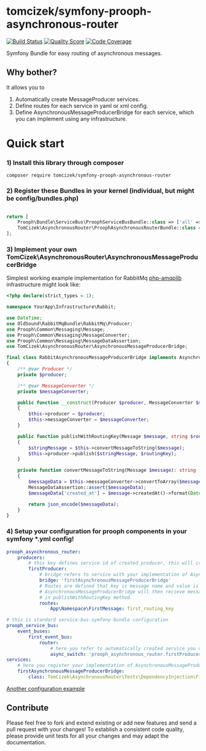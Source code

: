 # tomcizek/symfony-prooph-asynchronous-router

[![Build Status](https://img.shields.io/travis/tomcizek/symfony-prooph-asynchronous-router.svg?style=flat-square)](https://travis-ci.org/tomcizek/symfony-prooph-asynchronous-router)
[![Quality Score](https://img.shields.io/scrutinizer/g/tomcizek/symfony-prooph-asynchronous-router.svg?style=flat-square)](https://scrutinizer-ci.com/g/tomcizek/symfony-prooph-asynchronous-router)
[![Code Coverage](https://img.shields.io/scrutinizer/coverage/g/tomcizek/symfony-prooph-asynchronous-router.svg?style=flat-square)](https://scrutinizer-ci.com/g/tomcizek/symfony-prooph-asynchronous-router)

Symfony Bundle for easy routing of asynchronous messages.

## Why bother?

It allows you to 
<ol>
	<li>
		Automatically create MessageProducer services.
	</li>
	<li>
	    Define routes for each service in yaml or xml config.
	</li>
	<li>
		Define AsynchronousMessageProducerBridge for each service, which you can implement using any infrastructure.
	</li>
</ol>

# Quick start

### 1) Install this library through composer
`composer require tomcizek/symfony-prooph-asynchronous-router`

### 2) Register these Bundles in your kernel (individual, but might be config/bundles.php)
```php

return [
    Prooph\Bundle\ServiceBus\ProophServiceBusBundle::class => ['all' => true],
    TomCizek\AsynchronousRouter\ProophAsynchronousRouterBundle::class => ['all' => true],
];

```

### 3) Implement your own TomCizek\AsynchronousRouter\AsynchronousMessageProducerBridge
Simplest working example implementation for RabbitMq
<a href="https://github.com/php-amqplib/RabbitMqBundle">
    php-amqplib
</a> infrastructure might look like:
```php
<?php declare(strict_types = 1);

namespace YourApp\Infrastructure\Rabbit;

use DateTime;
use OldSound\RabbitMqBundle\RabbitMq\Producer;
use Prooph\Common\Messaging\Message;
use Prooph\Common\Messaging\MessageConverter;
use Prooph\Common\Messaging\MessageDataAssertion;
use TomCizek\AsynchronousRouter\AsynchronousMessageProducerBridge;

final class RabbitAsynchronousMessageProducerBridge implements AsynchronousMessageProducerBridge
{
	/** @var Producer */
	private $producer;

	/** @var MessageConverter */
	private $messageConverter;

	public function __construct(Producer $producer, MessageConverter $messageConverter)
	{
		$this->producer = $producer;
		$this->messageConverter = $messageConverter;
	}

	public function publishWithRoutingKey(Message $message, string $routingKey): void
	{
		$stringMessage = $this->convertMessageToString($message);
		$this->producer->publish($stringMessage, $routingKey);
	}

	private function convertMessageToString(Message $message): string
	{
		$messageData = $this->messageConverter->convertToArray($message);
		MessageDataAssertion::assert($messageData);
		$messageData['created_at'] = $message->createdAt()->format(DateTime::ATOM);

		return json_encode($messageData);
	}
}

```

### 4) Setup your configuration for prooph components in your symfony *.yml config!

```yaml
prooph_asynchronous_router:
    producers:
        # this key defines service id of created producer, this will create 'prooph_asynchronous_router.firstProducer'
        firstProducer:
            # bridge refers to service with your implementation of AsynchronousMessageProducerBridge
            bridge: 'firstAsynchronousMessageProducerBridge'
            # Routes are defined that key is message name and value is routing key. 
            # AsynchronousMessageProducerBridge will then recieve message instance and routing key string 
            # in publishWithRoutingKey method. 
            routes:
                App\Namespace\FirstMessage: first_routing_key

# this is standard service-bus-symfony-bundle configuration
prooph_service_bus:
    event_buses:
        first_event_bus:
            router:
                # here you refer to automatically created service you defined few lines above.
                async_switch: 'prooph_asynchronous_router.firstProducer'
services:
    # here you register your implementation of AsynchronousMessageProducerBridge to which we refer above.
    firstAsynchronousMessageProducerBridge:
        class: TomCizek\AsynchronousRouter\Tests\DependencyInjection\Fixture\Model\FirstAsynchronousMessageProducerBridge

```

<a href="https://github.com/tomcizek/symfony-prooph-asynchronous-router/blob/master/docs/configuration_example.md">
    Another configuration example
</a>

## Contribute

Please feel free to fork and extend existing or add new features and send a pull request with your changes! 
To establish a consistent code quality, please provide unit tests for all your changes and may adapt the documentation.
